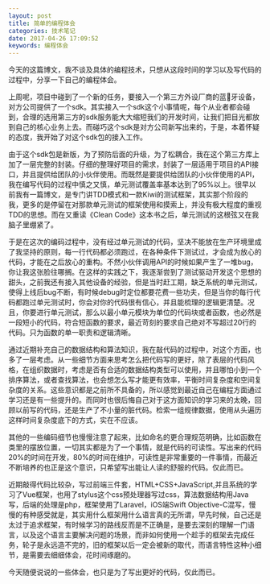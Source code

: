 ```yaml
---
layout: post
title: 简单的编程体会
categories: 技术笔记
date: 2017-04-26 17:09:52
keywords: 编程体会
---
```


今天的这篇博文，我不谈及具体的编程技术，只想从这段时间的学习以及写代码的过程中，分享一下自己的编程体会。

<!--more-->

上周呢，项目中碰到了一个新的任务，要接入一个第三方外设厂商的蓝牙设备，对方公司提供了一个sdk。其实接入一个sdk这个小事情呢，每个从业者都会碰到，合理的选用第三方的sdk服务能大大缩短我们的开发时间，让我们把目光都放到自己的核心业务上去。而碰巧这个sdk是对方公司新写出来的，于是，本着怀疑的态度，我开始了对这个sdk包的接入工作。

由于这个sdk包是新版，为了预防后面的升级，为了松耦合，我在这个第三方库上加了一层完整的封装。仔细的整理好项目的需求，封装了一层适用于项目的API接口，并且提供给团队的小伙伴使用。而既然是要提供给团队的小伙伴使用的API，我在编写代码的过程中慎之又慎，单元测试覆盖率基本达到了95%以上。很早以前我有一篇博文，是专门讲TDD模式和一款Kiwi的测试框架，其实那个阶段的我，更多的是停留在对那款单元测试的框架使用和摸索上，并没有极大程度的重视TDD的思想。而在又重读《Clean Code》这本书之后，单元测试的这根弦又在我脑子里绷紧了。

于是在这次的编码过程中，没有经过单元测试的代码，坚决不能放在生产环境里成了我坚持的原则，每一行代码都必须跑过，在各种条件下测试过，才会成为放心的代码，才能在之后放心的重构。不然小伙伴调用API的时候如果产生了一堆bug，你让我这张脸往哪搁。在这样的实践之下，我逐渐尝到了测试驱动开发这个思想的甜头，之前我还有接入其他设备的经验，但是当时赶工期，缺乏系统的单元测试，使得上线后bug不断，有时候debug时定位都要花费一些功夫，但是当你的每行代码都跑过单元测试时，你会对你的代码很有信心，并且能梳理的逻辑更清楚。况且，你要进行单元测试，那么以最小单元模块为单位的代码块或者函数，也必然是一段短小的代码，符合短函数的要求，最近苛刻的要求自己绝对不写超过20行的代码。只为函数的单一职责和逻辑清晰。

通过近期补充自己的数据结构和算法知识，我在敲代码的过程中，对这个方面，也多了一层考虑。从一些细节方面来思考怎么把代码写的更好，除了表层的代码风格，在组织数据时，考虑是否有合适的数据结构类型可以使用，并且哪怕小到一个排序算法，或者查找算法，也会想怎么写才能更有效率，平衡时间复杂度和空间复杂度的关系。这些意识都是之前所不具备的，所以感觉到最近自己在编程方面通过学习还是有一些提升的。而同时也很后悔自己对于这方面知识的学习来的太晚，回顾以前写的代码，还是生产了不小量的脏代码。检索一组规律数据，使用从头遍历这样时间复杂度底下的方式，实在不应该。

其他的一些编码细节也慢慢注意了起来，比如命名的更合理规范明确，比如函数在类里的摆放位置，一切其实都是为了一个事情，就是代码的可读性。写出来的代码20%的时间在开发，80%的时间在维护，可读性是非常重要的一件事情，而最近不断培养的也正是这个意识，只希望写出能让人读的舒服的代码。仅此而已。

近期敲得代码比较杂，写过前端三件套，HTML+CSS+JavaScript,并且系统的学习了Vue框架，也用了stylus这个css预处理器写过css，算法数据结构用Java写，后端的处理是php，框架使用了Laravel，iOS端Swift Objective-C混写，慢慢的有种感受就是，其实用什么框架用什么语言真的无所谓，早先时候，自己还是太过于追求框架，有时候学习的路线反而是不正确是，是要去深刻的理解一门语言，以及这个语言主要解决问题的场景，而非如何使用一个趁手的框架去完成任务，轮子是永远造不完的，旧的框架以后一定会被新的取代，而语言特性这种小细节，是需要去细细体会，花时间琢磨的。

今天随便说说的一些体会，也只是为了写出更好的代码，仅此而已。
